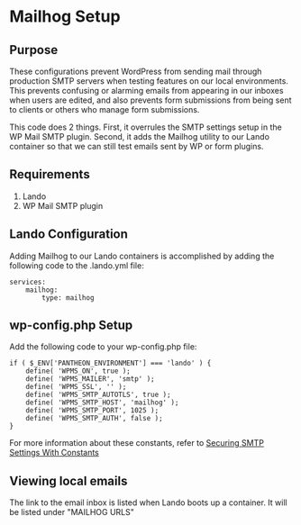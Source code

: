 # Mailhog Setup

## Purpose
These configurations prevent WordPress from sending mail through production SMTP servers when testing features on our local environments. This prevents confusing or alarming emails from appearing in our inboxes when users are edited, and also prevents form submissions from being sent to clients or others who manage form submissions.

This code does 2 things. First, it overrules the SMTP settings setup in the WP Mail SMTP plugin. Second, it adds the Mailhog utility to our Lando container so that we can still test emails sent by WP or form plugins.

## Requirements
1. Lando
2. WP Mail SMTP plugin

## Lando Configuration
Adding Mailhog to our Lando containers is accomplished by adding the following code to the .lando.yml file:

    services:
        mailhog:
            type: mailhog

## wp-config.php Setup
Add the following code to your wp-config.php file:

    if ( $_ENV['PANTHEON_ENVIRONMENT'] === 'lando' ) {
        define( 'WPMS_ON', true );
        define( 'WPMS_MAILER', 'smtp' );
        define( 'WPMS_SSL', '' );
        define( 'WPMS_SMTP_AUTOTLS', true );
        define( 'WPMS_SMTP_HOST', 'mailhog' );
        define( 'WPMS_SMTP_PORT', 1025 );
        define( 'WPMS_SMTP_AUTH', false );
    }

For more information about these constants, refer to [Securing SMTP Settings With Constants](https://wpmailsmtp.com/docs/how-to-secure-smtp-settings-by-using-constants/)

## Viewing local emails
The link to the email inbox is listed when Lando boots up a container. It will be listed under "MAILHOG URLS"
